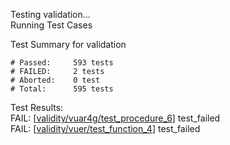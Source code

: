 
Testing validation...</br>
Running Test Cases

Test Summary for validation

    # Passed:     593 tests
    # FAILED:     2 tests
    # Aborted:    0 test
    # Total:      595 tests

Test Results:</br>
FAIL:  \[[validity/vuar4g/test\_procedure\_6](validity/vuar4g/test\_procedure\_6)\] test\_failed</br>
FAIL:  \[[validity/vuer/test\_function\_4](validity/vuer/test\_function\_4)\] test\_failed
